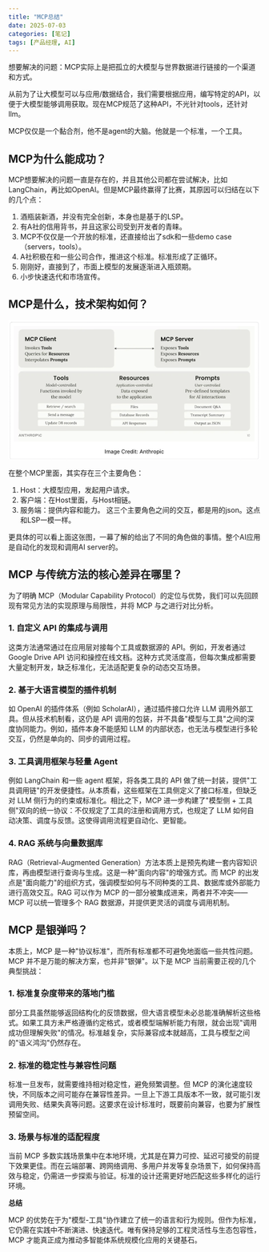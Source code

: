 ```yaml
---
title: "MCP总结"
date: 2025-07-03
categories: [笔记]
tags: [产品经理, AI]
---
```



想要解决的问题：MCP实际上是把孤立的大模型与世界数据进行链接的一个渠道和方式。

从前为了让大模型可以与应用/数据结合，我们需要根据应用，编写特定的API，以便于大模型能够调用获取。现在MCP规范了这种API，不光针对tools，还针对llm。

MCP仅仅是一个黏合剂，他不是agent的大脑。他就是一个标准，一个工具。

## MCP为什么能成功？

MCP想要解决的问题一直是存在的，并且其他公司都在尝试解决，比如LangChain，再比如OpenAI。但是MCP最终赢得了比赛，其原因可以归结在以下的几个点：

1. 酒瓶装新酒，并没有完全创新，本身也是基于的LSP。
2. 有A社的信用背书，并且这家公司受到开发者的青睐。
3. MCP不仅仅是一个开放的标准，还直接给出了sdk和一些demo case（servers，tools）。
4. A社积极在和一些公司合作，推进这个标准。标准形成了正循环。
5. 刚刚好，直接到了，市面上模型的发展逐渐进入瓶颈期。
6. 小步快速迭代和市场宣传。


## MCP是什么，技术架构如何？

![MCP技术架构图](/assets/images/MCP技术架构图.png)

在整个MCP里面，其实存在三个主要角色：
1. Host：大模型应用，发起用户请求。
2. 客户端：在Host里面，与Host相链。
3. 服务端：提供内容和能力。
这三个主要角色之间的交互，都是用的json。这点和LSP一模一样。

更具体的可以看上面这张图，一幕了解的给出了不同的角色做的事情。整个AI应用是自动化的发现和调用AI server的。


## **MCP 与传统方法的核心差异在哪里？**

为了明确 MCP（Modular Capability Protocol）的定位与优势，我们可以先回顾现有常见方法的实现原理与局限性，并将 MCP 与之进行对比分析。
### **1. 自定义 API 的集成与调用**

这类方法通常通过在应用层对接每个工具或数据源的 API。例如，开发者通过 Google Drive API 访问和操控在线文档。这种方式灵活度高，但每次集成都需要大量定制开发，缺乏标准化，无法适配更复杂的动态交互场景。

### **2. 基于大语言模型的插件机制**

如 OpenAI 的插件体系（例如 ScholarAI），通过插件接口允许 LLM 调用外部工具。但从技术机制看，这仍是 API 调用的包装，并不具备"模型与工具"之间的深度协同能力。例如，插件本身不能感知 LLM 的内部状态，也无法与模型进行多轮交互，仍然是单向的、同步的调用过程。

### **3. 工具调用框架与轻量 Agent**

例如 LangChain 和一些 agent 框架，将各类工具的 API 做了统一封装，提供"工具调用链"的开发便捷性。从本质看，这些框架在工具侧定义了接口标准，但缺乏对 LLM 侧行为的约束或标准化。相比之下，MCP 进一步构建了"模型侧 + 工具侧"双向的统一协议：不仅规定了工具的注册和调用方式，也规定了 LLM 如何自动决策、调度与反馈。这使得调用流程更自动化、更智能。

### **4. RAG 系统与向量数据库**

RAG（Retrieval-Augmented Generation）方法本质上是预先构建一套内容知识库，再由模型进行查询与生成。这是一种"面向内容"的增强方式。而 MCP 的出发点是"面向能力"的组织方式，强调模型如何与不同种类的工具、数据库或外部能力进行高效交互。RAG 可以作为 MCP 的一部分被集成进来，两者并不冲突——MCP 可以统一管理多个 RAG 数据源，并提供更灵活的调度与调用机制。


## **MCP 是银弹吗？**

本质上，MCP 是一种"协议标准"，而所有标准都不可避免地面临一些共性问题。MCP 并不是万能的解决方案，也并非"银弹"。以下是 MCP 当前需要正视的几个典型挑战：


### **1. 标准复杂度带来的落地门槛**
部分工具虽然能够返回结构化的反馈数据，但大语言模型未必总能准确解析这些格式。如果工具方未严格遵循约定格式，或者模型端解析能力有限，就会出现"调用成功但理解失败"的情况。标准越复杂，实际兼容成本就越高，工具与模型之间的"语义鸿沟"仍然存在。

### **2. 标准的稳定性与兼容性问题**


标准一旦发布，就需要维持相对稳定性，避免频繁调整。但 MCP 的演化速度较快，不同版本之间可能存在兼容性差异。一旦上下游工具版本不一致，就可能引发调用失败、结果失真等问题。这要求在设计标准时，既要前向兼容，也要为扩展性预留空间。

  

### **3. 场景与标准的适配程度**

当前 MCP 多数实践场景集中在本地环境，尤其是在算力可控、延迟可接受的前提下效果更佳。而在云端部署、跨网络调用、多用户并发等复杂场景下，如何保持高效与稳定，仍需进一步探索与验证。标准的设计还需更好地匹配这些多样化的运行环境。


**总结**

MCP 的优势在于为"模型-工具"协作建立了统一的语言和行为规则。但作为标准，它仍需在实践中不断演进、快速迭代。唯有保持足够的工程灵活性与生态包容性，MCP 才能真正成为推动多智能体系统规模化应用的关键基石。